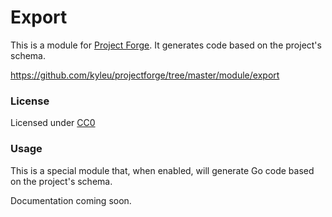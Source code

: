 <!--- Content managed by Project Forge, see [projectforge.md] for details. -->
# Export

This is a module for [Project Forge](https://projectforge.dev). It generates code based on the project's schema.

https://github.com/kyleu/projectforge/tree/master/module/export

### License

Licensed under [CC0](https://creativecommons.org/publicdomain/zero/1.0)

### Usage

This is a special module that, when enabled, will generate Go code based on the project's schema. 

Documentation coming soon.
